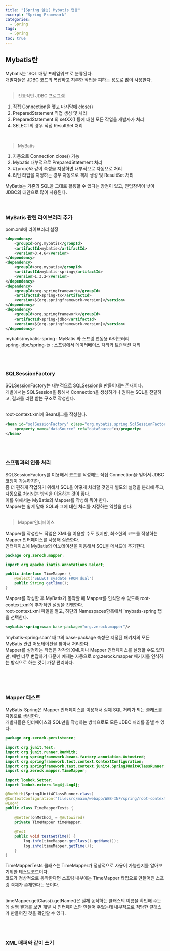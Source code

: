 ```yaml
---
title: "[Spring 실습] Mybatis 연동"
excerpt: "Spring Framework"
categories: 
  - Spring
tags: 
  - Spring
toc: true
---
```



## Mybatis란

Mybatis는 'SQL 매핑 프레임워크'로 분류된다.<br>
개발자들은 JDBC 코드의 복잡하고 지루한 작업을 피하는 용도로 많이 사용한다.<br><br>

> 전통적인 JDBC 프로그램

1. 직접 Connection을 맺고 마지막에 close()  
2. PreparedStatement 직접 생성 및 처리
3. PreparedStatement 의 setXX() 등에 대한 모든 작업을 개발자가 처리
4. SELECT의 경우 직접 ResultSet 처리

<br>

> MyBatis

1. 자동으로 Connection close() 가능
2. Mybatis 내부적으로 PreparedStatement 처리
3. #{prop}와 같이 속성을 지정하면 내부적으로 자동으로 처리
4. 리턴 타입을 지정하는 경우 자동으로 객체 생성 및 ResultSet 처리



MyBatis는 기존의 SQL을 그대로 활용할 수 있다는 장점이 있고, 진입장벽이 낮아 JDBC의 대안으로 많이 사용된다.<br><br><br>


### MyBatis 관련 라이브러리 추가

pom.xml에 라이브러리 설정

```xml
<dependency>
  	<groupId>org.mybatis</groupId>
 	<artifactId>mybatis</artifactId>
 	<version>3.4.6</version>
</dependency>
<dependency>
  	<groupId>org.mybatis</groupId>
  	<artifactId>mybatis-spring</artifactId>
  	<version>1.3.2</version>
</dependency>
<dependency>
  	<groupId>org.springframework</groupId>
  	<artifactId>spring-tx</artifactId>
  	<version>${org.springframework-version}</version>
</dependency>
<dependency>
  	<groupId>org.springframework</groupId>
  	<artifactId>spring-jdbc</artifactId>
  	<version>${org.springframework-version}</version>
</dependency>
```

mybatis/mybatis-spring : MyBatis 와 스프링 연동용 라이브러리<br>
spring-jdbc/spring-tx : 스프링에서 데이터베이스 처리와 트랜잭션 처리<br>

<br>
<br>

### SQLSessionFactory


SQLSessionFactory는 내부적으로 SQLSession을 만들어내는 존재이다.<br>
개발에서는 SQLSession을 통해서 Connection을 생성하거나 원하는 SQL을 전달하고, 결과를 리턴 받는 구조로 작성한다.<br><br>

root-context.xml에 Bean태그를 작성한다.

```xml
<bean id="sqlSessionFactory" class="org.mybatis.spring.SqlSessionFactoryBean">
    <property name="dataSource" ref="dataSource"></property>
</bean>
```

<br><br>

### 스프링과의 연동 처리

SQLSessionFactory를 이용해서 코드를 작성해도 직접 Connection을 얻어서 JDBC코딩이 가능하지만,<br> 
좀 더 편하게 작업하기 위해서 SQL을 어떻게 처리할 것인지 별도의 설정을 분리해 주고, 자동으로 처리되는 방식을 이용하는 것이 좋다.<br>
이를 위해서는 MyBatis의 Mapper를 작성해 줘야 한다.<br>
Mapper는 쉽게 말해 SQL과 그에 대한 처리를 지정하는 역할을 한다.<br><br>


> Mapper인터페이스

Mapper를 작성한느 작업은 XML을 이용할 수도 있지만, 최소한의 코드를 작성하는 Mapper 인터페이스를 사용해 실습한다.<br>
인터페이스에 MyBatis의 어노테이션을 이용해서 SQL을 메서드에 추가한다.<br>

```java
package org.zerock.mapper;

import org.apache.ibatis.annotations.Select;

public interface TimeMapper {
	@Select("SELECT sysdate FROM dual")
	public String getTime();
}
```

Mapper를 작성한 후 MyBatis가 동작할 때 Mapper를 인식할 수 있도록 root-context.xml에 추가적인 설정을 진행한다.<br>
root-context.xml 파일을 열고, 하단의 Namespaces항목에서 'mybatis-spring'탭을 선택한다.<br>

```xml
<mybatis-spring:scan base-package="org.zerock.mapper"/>
```

'mybatis-spring:scan' 태그의 base-package 속성은 지정된 패키지의 모든 MyBatis 관련 어노테이션을 찾아서 처리한다.<br>
Mapper를 설정하는 작업은 각각의 XML이나 Mapper 인터페이스를 설정할 수도 있지만, 매번 너무 번잡하기 때문에 예제는 자동으로 org.zerock.mapper 패키지를 인식하는 방식으로 하는 것이 가장 편리하다.<br>

<br><br><br>


### Mapper 테스트
MyBatis-Spring은 Mapper 인터페이스를 이용해서 실제 SQL 처리가 되는 클래스를 자동으로 생성한다.<br>
개발자들은 인터페이스와 SQL만을 작성하는 방식으로도 모든 JDBC 처리를 끝낼 수 있다.<br>

```java
package org.zerock.persistence;

import org.junit.Test;
import org.junit.runner.RunWith;
import org.springframework.beans.factory.annotation.Autowired;
import org.springframework.test.context.ContextConfiguration;
import org.springframework.test.context.junit4.SpringJUnit4ClassRunner;
import org.zerock.mapper.TimeMapper;

import lombok.Setter;
import lombok.extern.log4j.Log4j;

@RunWith(SpringJUnit4ClassRunner.class)
@ContextConfiguration("file:src/main/webapp/WEB-INF/spring/root-context.xml")
@Log4j
public class TimeMapperTests {
	
	@Setter(onMethod_ = @Autowired)
	private TimeMapper timeMapper;
	
	@Test
	public void testGetTime() {
		log.info(timeMapper.getClass().getName());
		log.info(timeMapper.getTime());
	}
}
```

TimeMapperTests 클래스는 TimeMapper가 정상적으로 사용이 가능한지를 알아보기위한 테스트코드이다.<br>
코드가 정상적으로 동작한다면 스프링 내부에는 TimeMapper 타입으로 만들어진 스프링 객체가 존재한다는 뜻이다.<br><br>

timeMapper.getClass().getName()은 실제 동작하는 클래스의 이름을 확인해 주는데 실행 결과를 보면 개발 시 인터페이스만 만들어 주었는데 내부적으로 적당한 클래스가 만들어진 것을 확인할 수 있다.<br>

<br><br>

### XML 매퍼와 같이 쓰기
